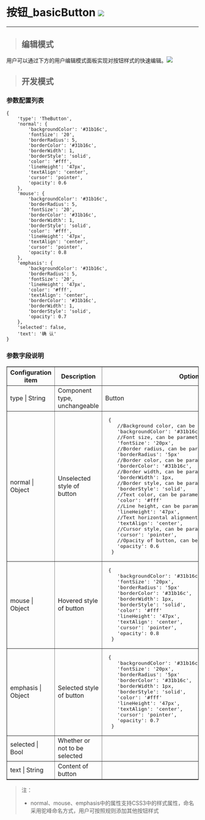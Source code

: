 # 按钮\_basicButton ![](/assets/basicButton.png)

---

> ## 编辑模式

用户可以通过下方的用户编辑模式面板实现对按钮样式的快速编辑。![](/assets/buttonUser.jpg)

> ## 开发模式

### 参数配置列表

```
{
	'type': 'TheButton',
	'normal': {
		'backgroundColor': '#31b16c',
		'fontSize': '20',
		'borderRadius': 5,
		'borderColor': '#31b16c',
		'borderWidth': 1,
		'borderStyle': 'solid',
		'color': '#fff',
		'lineHeight': '47px',
		'textAlign': 'center',
		'cursor': 'pointer',
		'opacity': 0.6
	},
	'mouse': {
		'backgroundColor': '#31b16c',
		'borderRadius': 5,
		'fontSize': '20',
		'borderColor': '#31b16c',
		'borderWidth': 1,
		'borderStyle': 'solid',
		'color': '#fff',
		'lineHeight': '47px',
		'textAlign': 'center',
		'cursor': 'pointer',
		'opacity': 0.8
	},
	'emphasis': {
		'backgroundColor': '#31b16c',
		'borderRadius': 5,
		'fontSize': '20',
		'lineHeight': '47px',
		'color': '#fff',
		'textAlign': 'center',
		'borderColor': '#31b16c',
		'borderWidth': 1,
		'borderStyle': 'solid',
		'opacity': 0.7
	},
	'selected': false,
	'text': '确 认'
}
```

### 参数字段说明

<table border="1">
<tr>
	<th width="15%">Configuration item</th>
	<th width="30%">Description</th>
	<th>Optional parameters</th>
</tr>
<tr>
	<td>type | String</td>
	<td>Component type, unchangeable</td>
	<td>Button</td>
</tr>
<tr>
	<td>normal | Object</td>
	<td>Unselected style of button</td>
	<td><pre> {
	//Background color, can be parameter of css3 'background-color'
	'backgroundColor': '#31b16c',
	//Font size, can be parameter of css3 'font-size'
	'fontSize': '20px',
	//Border radius, can be parameter of css3 'border radius'
	'borderRadius': '5px'
	//Border color, can be parameter of css3 'border-color'
	'borderColor': '#31b16c',
	//Border width, can be parameter of css3 'border-width'
	'borderWidth': 1px,
	//Border style, can be parameter of css3 'border-style'
	'borderStyle': 'solid',
	//Text color, can be parameter of css3 'color'
	'color': '#fff'
	//Line height, can be parameter of css3 'line-height'
	'lineHeight': '47px',
	//Text horizontal alignment, can be parameter of css3 'text-align'
	'textAlign': 'center',
	//Cursor style, can be parameter of css3 'cursor'
	'cursor': 'pointer',
	//Opacity of button, can be parameter of css3 'opacity'
	'opacity': 0.6
  }</pre></td>
</tr>
<tr>
	<td>mouse | Object</td>
	<td>Hovered style of button</td>
	<td><pre> {
	'backgroundColor': '#31b16c',
	'fontSize': '20px',
	'borderRadius': '5px'
	'borderColor': '#31b16c',
	'borderWidth': 1px,
	'borderStyle': 'solid',
	'color': '#fff'
	'lineHeight': '47px',
	'textAlign': 'center',
	'cursor': 'pointer',
	'opacity': 0.8
  }</pre></td>
</tr>
<tr>
	<td>emphasis | Object</td>
	<td>Selected style of button</td>
	<td><pre> {
	'backgroundColor': '#31b16c',
	'fontSize': '20px',
	'borderRadius': '5px'
	'borderColor': '#31b16c',
	'borderWidth': 1px,
	'borderStyle': 'solid',
	'color': '#fff'
	'lineHeight': '47px',
	'textAlign': 'center',
	'cursor': 'pointer',
	'opacity': 0.7
  }</pre></td>
</tr>
<tr>
	<td>selected | Bool</td>
	<td>Whether or not to be selected</td>
	<td></td>
</tr>
<tr>
	<td>text | String</td>
	<td>Content of button</td>
	<td></td>
</tr>
</table>

> 注：
>
> * normal、mouse、emphasis中的属性支持CSS3中的样式属性，命名采用驼峰命名方式，用户可按照规则添加其他按钮样式



